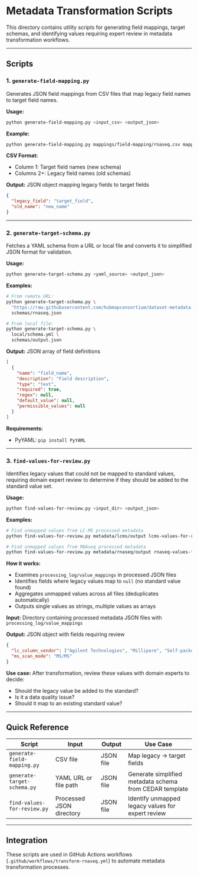 # Metadata Transformation Scripts

This directory contains utility scripts for generating field mappings, target schemas, and identifying values requiring expert review in metadata transformation workflows.

---

## Scripts

### 1. `generate-field-mapping.py`

Generates JSON field mappings from CSV files that map legacy field names to target field names.

**Usage:**
```bash
python generate-field-mapping.py <input_csv> <output_json>
```

**Example:**
```bash
python generate-field-mapping.py mappings/field-mapping/rnaseq.csv mappings/field-mapping/rnaseq.json
```

**CSV Format:**
- Column 1: Target field names (new schema)
- Columns 2+: Legacy field names (old schemas)

**Output:** JSON object mapping legacy fields to target fields
```json
{
  "legacy_field": "target_field",
  "old_name": "new_name"
}
```

---

### 2. `generate-target-schema.py`

Fetches a YAML schema from a URL or local file and converts it to simplified JSON format for validation.

**Usage:**
```bash
python generate-target-schema.py <yaml_source> <output_json>
```

**Examples:**
```bash
# From remote URL:
python generate-target-schema.py \
  "https://raw.githubusercontent.com/hubmapconsortium/dataset-metadata-spreadsheet/refs/heads/main/rnaseq/latest/rnaseq.yml" \
  schemas/rnaseq.json

# From local file:
python generate-target-schema.py \
  local/schema.yml \
  schemas/output.json
```

**Output:** JSON array of field definitions
```json
[
  {
    "name": "field_name",
    "description": "Field description",
    "type": "text",
    "required": true,
    "regex": null,
    "default_value": null,
    "permissible_values": null
  }
]
```

**Requirements:**
- PyYAML: `pip install PyYAML`

---

### 3. `find-values-for-review.py`

Identifies legacy values that could not be mapped to standard values, requiring domain expert review to determine if they should be added to the standard value set.

**Usage:**
```bash
python find-values-for-review.py <input_dir> <output_json>
```

**Examples:**
```bash
# Find unmapped values from LC-MS processed metadata
python find-values-for-review.py metadata/lcms/output lcms-values-for-review.json

# Find unmapped values from RNAseq processed metadata
python find-values-for-review.py metadata/rnaseq/output rnaseq-values-for-review.json
```

**How it works:**
- Examines `processing_log/value_mappings` in processed JSON files
- Identifies fields where legacy values map to `null` (no standard value found)
- Aggregates unmapped values across all files (deduplicates automatically)
- Outputs single values as strings, multiple values as arrays

**Input:** Directory containing processed metadata JSON files with `processing_log/value_mappings`

**Output:** JSON object with fields requiring review
```json
{
  "lc_column_vendor": ["Agilent Technologies", "Millipore", "Self-packed"],
  "ms_scan_mode": "MS/MS"
}
```

**Use case:** After transformation, review these values with domain experts to decide:
- Should the legacy value be added to the standard?
- Is it a data quality issue?
- Should it map to an existing standard value?

---

## Quick Reference

| Script | Input | Output | Use Case |
|--------|-------|--------|----------|
| `generate-field-mapping.py` | CSV file | JSON file | Map legacy → target fields |
| `generate-target-schema.py` | YAML URL or file path | JSON file | Generate simplified metadata schema from CEDAR template |
| `find-values-for-review.py` | Processed JSON directory | JSON file | Identify unmapped legacy values for expert review |

---

## Integration

These scripts are used in GitHub Actions workflows (`.github/workflows/transform-rnaseq.yml`) to automate metadata transformation processes.

